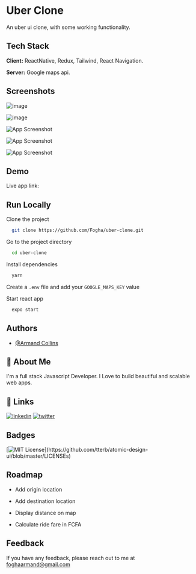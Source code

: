 # Uber Clone

An uber ui clone, with some working functionality.

## Tech Stack

**Client:** ReactNative, Redux, Tailwind, React Navigation.

**Server:** Google maps api.

## Screenshots

![image](https://res.cloudinary.com/lorde/image/upload/v1647634048/builds/Simulator_Screen_Shot_-_iPhone_12_-_2022-03-18_at_21.06.13_ahqckq.png)

![image](https://res.cloudinary.com/lorde/image/upload/v1647634050/builds/Simulator_Screen_Shot_-_iPhone_12_-_2022-03-18_at_21.06.22_xzauxk.png)

![App Screenshot](https://res.cloudinary.com/lorde/image/upload/v1647634045/builds/Simulator_Screen_Shot_-_iPhone_12_-_2022-03-18_at_21.06.07_tf24pr.png)

![App Screenshot](https://res.cloudinary.com/lorde/image/upload/v1647634038/builds/Simulator_Screen_Shot_-_iPhone_12_-_2022-03-18_at_21.05.46_y1gsiv.png)

![App Screenshot](https://res.cloudinary.com/lorde/image/upload/v1647634037/builds/Simulator_Screen_Shot_-_iPhone_12_-_2022-03-18_at_21.05.30_pukuzd.png)

## Demo

Live app link:

## Run Locally

Clone the project

```bash
  git clone https://github.com/Fogha/uber-clone.git
```

Go to the project directory

```bash
  cd uber-clone
```

Install dependencies

```bash
  yarn
```
Create a `` .env `` file and add your `` GOOGLE_MAPS_KEY `` value

Start react app

```bash
  expo start
```

## Authors

- [@Armand Collins](https://www.github.com/Fogha)

## 🚀 About Me

I'm a full stack Javascript Developer. I Love to build beautiful and scalable web apps.

## 🔗 Links

[![linkedin](https://img.shields.io/badge/linkedin-0A66C2?style=for-the-badge&logo=linkedin&logoColor=white)](https://www.linkedin.com/in/armand-collins-6974b3166)
[![twitter](https://img.shields.io/badge/twitter-1DA1F2?style=for-the-badge&logo=twitter&logoColor=white)](https://twitter.com/locrae_)

## Badges

[![MIT License](https://img.shields.io/apm/l/atomic-design-ui.svg?)](https://github.com/tterb/atomic-design-ui/blob/master/LICENSEs)

## Roadmap

- Add origin location

- Add destination location

- Display distance on map

- Calculate ride fare in FCFA

## Feedback

If you have any feedback, please reach out to me at foghaarmand@gmail.com
